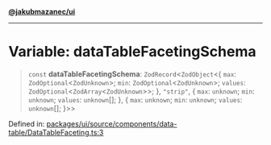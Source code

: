 [**@jakubmazanec/ui**](../README.md)

---

# Variable: dataTableFacetingSchema

> `const` **dataTableFacetingSchema**: `ZodRecord`\<`ZodObject`\<\{ `max`:
> `ZodOptional`\<`ZodUnknown`\>; `min`: `ZodOptional`\<`ZodUnknown`\>; `values`:
> `ZodOptional`\<`ZodArray`\<`ZodUnknown`\>\>; \}, `"strip"`, \{ `max`: `unknown`; `min`: `unknown`;
> `values`: `unknown`[]; \}, \{ `max`: `unknown`; `min`: `unknown`; `values`: `unknown`[]; \}\>\>

Defined in:
[packages/ui/source/components/data-table/DataTableFaceting.ts:3](https://github.com/jakubmazanec/tools/blob/dd3219e5c9e39fb2c6c2fa06c4f20acd2118ac84/packages/ui/source/components/data-table/DataTableFaceting.ts#L3)
